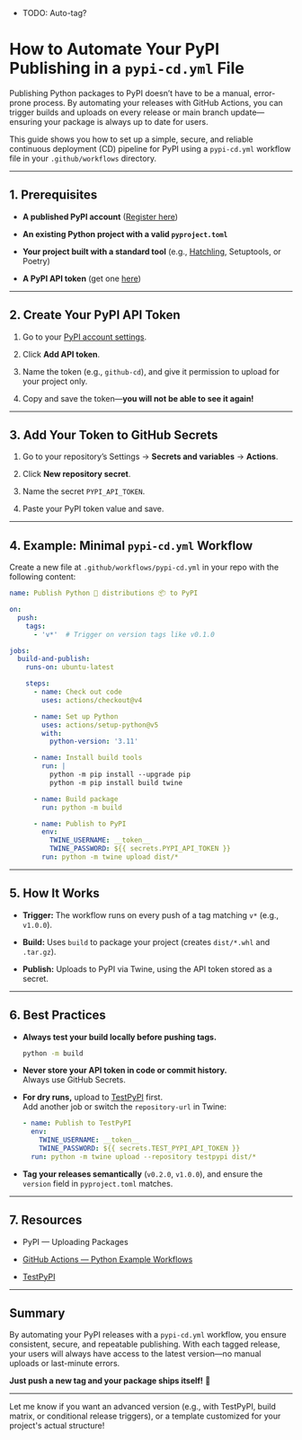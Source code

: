 - TODO: Auto-tag?

# **How to Automate Your PyPI Publishing in a `pypi-cd.yml` File**

Publishing Python packages to PyPI doesn’t have to be a manual, error-prone process. By automating your releases with GitHub Actions, you can trigger builds and uploads on every release or main branch update—ensuring your package is always up to date for users.

This guide shows you how to set up a simple, secure, and reliable continuous deployment (CD) pipeline for PyPI using a `pypi-cd.yml` workflow file in your `.github/workflows` directory.

* * *

## **1. Prerequisites**

* **A published PyPI account** ([Register here](https://pypi.org/account/register/))
    
* **An existing Python project with a valid `pyproject.toml`**
    
* **Your project built with a standard tool** (e.g., [Hatchling](https://hatch.pypa.io/), Setuptools, or Poetry)
    
* **A PyPI API token** (get one [here](https://pypi.org/manage/account/#api-tokens))
    

* * *

## **2. Create Your PyPI API Token**

1. Go to your [PyPI account settings](https://pypi.org/manage/account/#api-tokens).
    
2. Click **Add API token**.
    
3. Name the token (e.g., `github-cd`), and give it permission to upload for your project only.
    
4. Copy and save the token—**you will not be able to see it again!**
    

* * *

## **3. Add Your Token to GitHub Secrets**

1. Go to your repository’s Settings → **Secrets and variables** → **Actions**.
    
2. Click **New repository secret**.
    
3. Name the secret `PYPI_API_TOKEN`.
    
4. Paste your PyPI token value and save.
    

* * *

## **4. Example: Minimal `pypi-cd.yml` Workflow**

Create a new file at `.github/workflows/pypi-cd.yml` in your repo with the following content:

```yaml
name: Publish Python 🐍 distributions 📦 to PyPI

on:
  push:
    tags:
      - 'v*'  # Trigger on version tags like v0.1.0

jobs:
  build-and-publish:
    runs-on: ubuntu-latest

    steps:
      - name: Check out code
        uses: actions/checkout@v4

      - name: Set up Python
        uses: actions/setup-python@v5
        with:
          python-version: '3.11'

      - name: Install build tools
        run: |
          python -m pip install --upgrade pip
          python -m pip install build twine

      - name: Build package
        run: python -m build

      - name: Publish to PyPI
        env:
          TWINE_USERNAME: __token__
          TWINE_PASSWORD: ${{ secrets.PYPI_API_TOKEN }}
        run: python -m twine upload dist/*
```

* * *

## **5. How It Works**

* **Trigger:** The workflow runs on every push of a tag matching `v*` (e.g., `v1.0.0`).
    
* **Build:** Uses `build` to package your project (creates `dist/*.whl` and `.tar.gz`).
    
* **Publish:** Uploads to PyPI via Twine, using the API token stored as a secret.
    

* * *

## **6. Best Practices**

* **Always test your build locally before pushing tags.**
    
    ```bash
    python -m build
    ```
    
* **Never store your API token in code or commit history.**  
    Always use GitHub Secrets.
    
* **For dry runs,** upload to [TestPyPI](https://test.pypi.org/) first.  
    Add another job or switch the `repository-url` in Twine:
    
    ```yaml
    - name: Publish to TestPyPI
      env:
        TWINE_USERNAME: __token__
        TWINE_PASSWORD: ${{ secrets.TEST_PYPI_API_TOKEN }}
      run: python -m twine upload --repository testpypi dist/*
    ```
    
* **Tag your releases semantically** (`v0.2.0`, `v1.0.0`), and ensure the `version` field in `pyproject.toml` matches.
    

* * *

## **7. Resources**

* PyPI — Uploading Packages
    
* [GitHub Actions — Python Example Workflows](https://github.com/actions/starter-workflows/blob/main/ci/python-package.yml)
    
* [TestPyPI](https://test.pypi.org/)
    

* * *

## **Summary**

By automating your PyPI releases with a `pypi-cd.yml` workflow, you ensure consistent, secure, and repeatable publishing. With each tagged release, your users will always have access to the latest version—no manual uploads or last-minute errors.

**Just push a new tag and your package ships itself!** 🚀

* * *

Let me know if you want an advanced version (e.g., with TestPyPI, build matrix, or conditional release triggers), or a template customized for your project's actual structure!